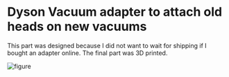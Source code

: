 # Dyson Vacuum adapter to attach old heads on new vacuums
This part was designed because I did not want to wait for shipping if I bought an adapter online.
The final part was 3D printed.

![figure](https://raw.github.com/swizzyD/dyson-vacuum-adapter/tree/main/images/adapter_photo.jpg?raw=true "figure")

